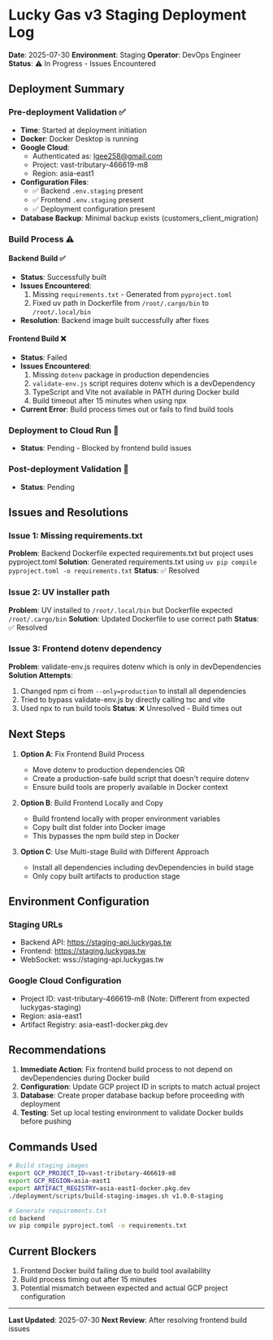 # Lucky Gas v3 Staging Deployment Log

**Date**: 2025-07-30
**Environment**: Staging
**Operator**: DevOps Engineer
**Status**: ⚠️ In Progress - Issues Encountered

## Deployment Summary

### Pre-deployment Validation ✅
- **Time**: Started at deployment initiation
- **Docker**: Docker Desktop is running
- **Google Cloud**: 
  - Authenticated as: lgee258@gmail.com
  - Project: vast-tributary-466619-m8
  - Region: asia-east1
- **Configuration Files**:
  - ✅ Backend `.env.staging` present
  - ✅ Frontend `.env.staging` present
  - ✅ Deployment configuration present
- **Database Backup**: Minimal backup exists (customers_client_migration)

### Build Process ⚠️

#### Backend Build ✅
- **Status**: Successfully built
- **Issues Encountered**:
  1. Missing `requirements.txt` - Generated from `pyproject.toml`
  2. Fixed uv path in Dockerfile from `/root/.cargo/bin` to `/root/.local/bin`
- **Resolution**: Backend image built successfully after fixes

#### Frontend Build ❌
- **Status**: Failed
- **Issues Encountered**:
  1. Missing `dotenv` package in production dependencies
  2. `validate-env.js` script requires dotenv which is a devDependency
  3. TypeScript and Vite not available in PATH during Docker build
  4. Build timeout after 15 minutes when using npx
- **Current Error**: Build process times out or fails to find build tools

### Deployment to Cloud Run 🔄
- **Status**: Pending - Blocked by frontend build issues

### Post-deployment Validation 🔄
- **Status**: Pending

## Issues and Resolutions

### Issue 1: Missing requirements.txt
**Problem**: Backend Dockerfile expected requirements.txt but project uses pyproject.toml
**Solution**: Generated requirements.txt using `uv pip compile pyproject.toml -o requirements.txt`
**Status**: ✅ Resolved

### Issue 2: UV installer path
**Problem**: UV installed to `/root/.local/bin` but Dockerfile expected `/root/.cargo/bin`
**Solution**: Updated Dockerfile to use correct path
**Status**: ✅ Resolved

### Issue 3: Frontend dotenv dependency
**Problem**: validate-env.js requires dotenv which is only in devDependencies
**Solution Attempts**:
1. Changed npm ci from `--only=production` to install all dependencies
2. Tried to bypass validate-env.js by directly calling tsc and vite
3. Used npx to run build tools
**Status**: ❌ Unresolved - Build times out

## Next Steps

1. **Option A**: Fix Frontend Build Process
   - Move dotenv to production dependencies OR
   - Create a production-safe build script that doesn't require dotenv
   - Ensure build tools are properly available in Docker context

2. **Option B**: Build Frontend Locally and Copy
   - Build frontend locally with proper environment variables
   - Copy built dist folder into Docker image
   - This bypasses the npm build step in Docker

3. **Option C**: Use Multi-stage Build with Different Approach
   - Install all dependencies including devDependencies in build stage
   - Only copy built artifacts to production stage

## Environment Configuration

### Staging URLs
- Backend API: https://staging-api.luckygas.tw
- Frontend: https://staging.luckygas.tw
- WebSocket: wss://staging-api.luckygas.tw

### Google Cloud Configuration
- Project ID: vast-tributary-466619-m8 (Note: Different from expected luckygas-staging)
- Region: asia-east1
- Artifact Registry: asia-east1-docker.pkg.dev

## Recommendations

1. **Immediate Action**: Fix frontend build process to not depend on devDependencies during Docker build
2. **Configuration**: Update GCP project ID in scripts to match actual project
3. **Database**: Create proper database backup before proceeding with deployment
4. **Testing**: Set up local testing environment to validate Docker builds before pushing

## Commands Used

```bash
# Build staging images
export GCP_PROJECT_ID=vast-tributary-466619-m8
export GCP_REGION=asia-east1
export ARTIFACT_REGISTRY=asia-east1-docker.pkg.dev
./deployment/scripts/build-staging-images.sh v1.0.0-staging

# Generate requirements.txt
cd backend
uv pip compile pyproject.toml -o requirements.txt
```

## Current Blockers

1. Frontend Docker build failing due to build tool availability
2. Build process timing out after 15 minutes
3. Potential mismatch between expected and actual GCP project configuration

---

**Last Updated**: 2025-07-30
**Next Review**: After resolving frontend build issues